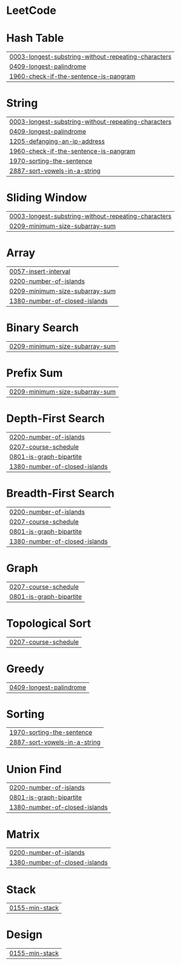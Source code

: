 # LeetCode


# Hash Table
|  |
| ------- |
| [0003-longest-substring-without-repeating-characters](https://github.com/AmanVerma2202/LeetCode/tree/master/0003-longest-substring-without-repeating-characters) |
| [0409-longest-palindrome](https://github.com/AmanVerma2202/LeetCode/tree/master/0409-longest-palindrome) |
| [1960-check-if-the-sentence-is-pangram](https://github.com/AmanVerma2202/LeetCode/tree/master/1960-check-if-the-sentence-is-pangram) |
# String
|  |
| ------- |
| [0003-longest-substring-without-repeating-characters](https://github.com/AmanVerma2202/LeetCode/tree/master/0003-longest-substring-without-repeating-characters) |
| [0409-longest-palindrome](https://github.com/AmanVerma2202/LeetCode/tree/master/0409-longest-palindrome) |
| [1205-defanging-an-ip-address](https://github.com/AmanVerma2202/LeetCode/tree/master/1205-defanging-an-ip-address) |
| [1960-check-if-the-sentence-is-pangram](https://github.com/AmanVerma2202/LeetCode/tree/master/1960-check-if-the-sentence-is-pangram) |
| [1970-sorting-the-sentence](https://github.com/AmanVerma2202/LeetCode/tree/master/1970-sorting-the-sentence) |
| [2887-sort-vowels-in-a-string](https://github.com/AmanVerma2202/LeetCode/tree/master/2887-sort-vowels-in-a-string) |
# Sliding Window
|  |
| ------- |
| [0003-longest-substring-without-repeating-characters](https://github.com/AmanVerma2202/LeetCode/tree/master/0003-longest-substring-without-repeating-characters) |
| [0209-minimum-size-subarray-sum](https://github.com/AmanVerma2202/LeetCode/tree/master/0209-minimum-size-subarray-sum) |
# Array
|  |
| ------- |
| [0057-insert-interval](https://github.com/AmanVerma2202/LeetCode/tree/master/0057-insert-interval) |
| [0200-number-of-islands](https://github.com/AmanVerma2202/LeetCode/tree/master/0200-number-of-islands) |
| [0209-minimum-size-subarray-sum](https://github.com/AmanVerma2202/LeetCode/tree/master/0209-minimum-size-subarray-sum) |
| [1380-number-of-closed-islands](https://github.com/AmanVerma2202/LeetCode/tree/master/1380-number-of-closed-islands) |
# Binary Search
|  |
| ------- |
| [0209-minimum-size-subarray-sum](https://github.com/AmanVerma2202/LeetCode/tree/master/0209-minimum-size-subarray-sum) |
# Prefix Sum
|  |
| ------- |
| [0209-minimum-size-subarray-sum](https://github.com/AmanVerma2202/LeetCode/tree/master/0209-minimum-size-subarray-sum) |
# Depth-First Search
|  |
| ------- |
| [0200-number-of-islands](https://github.com/AmanVerma2202/LeetCode/tree/master/0200-number-of-islands) |
| [0207-course-schedule](https://github.com/AmanVerma2202/LeetCode/tree/master/0207-course-schedule) |
| [0801-is-graph-bipartite](https://github.com/AmanVerma2202/LeetCode/tree/master/0801-is-graph-bipartite) |
| [1380-number-of-closed-islands](https://github.com/AmanVerma2202/LeetCode/tree/master/1380-number-of-closed-islands) |
# Breadth-First Search
|  |
| ------- |
| [0200-number-of-islands](https://github.com/AmanVerma2202/LeetCode/tree/master/0200-number-of-islands) |
| [0207-course-schedule](https://github.com/AmanVerma2202/LeetCode/tree/master/0207-course-schedule) |
| [0801-is-graph-bipartite](https://github.com/AmanVerma2202/LeetCode/tree/master/0801-is-graph-bipartite) |
| [1380-number-of-closed-islands](https://github.com/AmanVerma2202/LeetCode/tree/master/1380-number-of-closed-islands) |
# Graph
|  |
| ------- |
| [0207-course-schedule](https://github.com/AmanVerma2202/LeetCode/tree/master/0207-course-schedule) |
| [0801-is-graph-bipartite](https://github.com/AmanVerma2202/LeetCode/tree/master/0801-is-graph-bipartite) |
# Topological Sort
|  |
| ------- |
| [0207-course-schedule](https://github.com/AmanVerma2202/LeetCode/tree/master/0207-course-schedule) |
# Greedy
|  |
| ------- |
| [0409-longest-palindrome](https://github.com/AmanVerma2202/LeetCode/tree/master/0409-longest-palindrome) |
# Sorting
|  |
| ------- |
| [1970-sorting-the-sentence](https://github.com/AmanVerma2202/LeetCode/tree/master/1970-sorting-the-sentence) |
| [2887-sort-vowels-in-a-string](https://github.com/AmanVerma2202/LeetCode/tree/master/2887-sort-vowels-in-a-string) |
# Union Find
|  |
| ------- |
| [0200-number-of-islands](https://github.com/AmanVerma2202/LeetCode/tree/master/0200-number-of-islands) |
| [0801-is-graph-bipartite](https://github.com/AmanVerma2202/LeetCode/tree/master/0801-is-graph-bipartite) |
| [1380-number-of-closed-islands](https://github.com/AmanVerma2202/LeetCode/tree/master/1380-number-of-closed-islands) |
# Matrix
|  |
| ------- |
| [0200-number-of-islands](https://github.com/AmanVerma2202/LeetCode/tree/master/0200-number-of-islands) |
| [1380-number-of-closed-islands](https://github.com/AmanVerma2202/LeetCode/tree/master/1380-number-of-closed-islands) |
# Stack
|  |
| ------- |
| [0155-min-stack](https://github.com/AmanVerma2202/LeetCode/tree/master/0155-min-stack) |
# Design
|  |
| ------- |
| [0155-min-stack](https://github.com/AmanVerma2202/LeetCode/tree/master/0155-min-stack) |